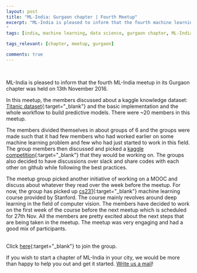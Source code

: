 ```yaml
---
layout: post
title: "ML-India: Gurgaon chapter | Fourth Meetup"
excerpt: "ML-India is pleased to inform that the fourth machine learning meetup in its Gurgaon chapter was on 13th November 2016. The members discussed about a kaggle knowledge dataset and how to divide small groups to work on different Kaggle competitions. 
"
tags: [india, machine learning, data science, gurgaon chapter, ML-India, meetup]

tags_relevant: [chapter, meetup, gurgaon]

comments: true
---
```

<br>

ML-India is pleased to inform that the fourth ML-India meetup in its Gurgaon chapter was held on 13th November 2016.

In this meetup, the members discussed about a kaggle knowledge dataset: [Titanic dataset](https://www.kaggle.com/c/titanic){:target="_blank"} and the basic implementation and the whole workflow to build predictive models. There were ~20 members in this meetup. 

The members divided themselves in about groups of 6 and the groups were made such that it had few members who had worked earlier on some machine learning problem and few who had just started to work in this field. The group members then discussed and picked a [kaggle competition](https://www.kaggle.com/competitions){:target="_blank"} that they would be working on. The groups also decided to have discussions over slack and share codes with each other on github while following the best practices. 

The meetup group picked another initiative of working on a MOOC and discuss about whatever they read over the week before the meetup. For now, the group has picked up [cs231](http://cs231n.stanford.edu/){:target="_blank"} machine learning course provided by Stanford. The course mainly revolves around deep learning in the field of computer vision. The members have decided to work on the first week of the course before the next meetup which is scheduled for 27th Nov. All the members are pretty excited about the next steps that are being taken in the meetup. The meetup was very engaging and had a good mix of participants. 

<br>Click [here](http://www.meetup.com/Machine-Learning-India-Gurgaon/){:target="_blank"} to join the group.

If you wish to start a chapter of ML-India in your city, we would be more than happy to help you out and get it started. <a href="mailto:varun@aspiringminds.com" target="_top">Write us a mail</a>!
